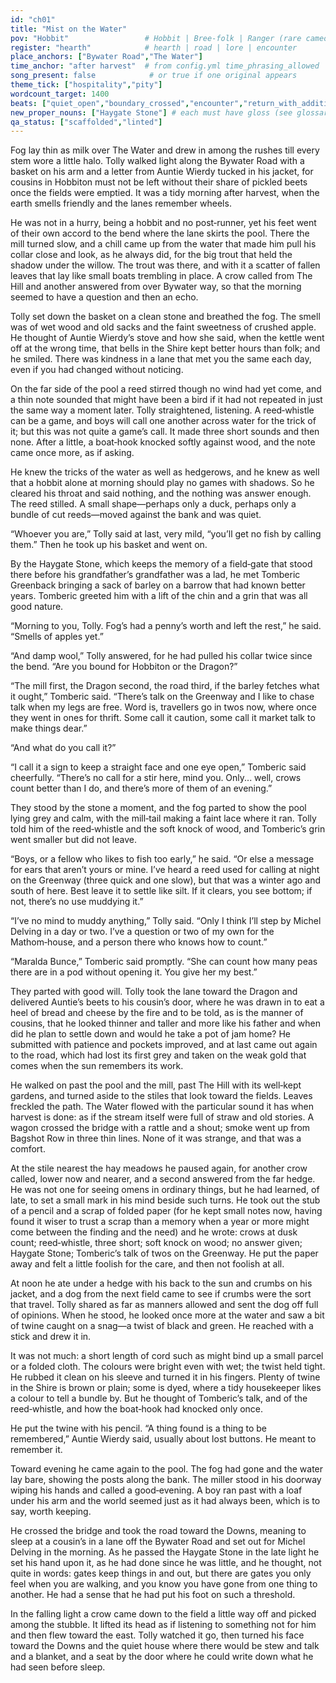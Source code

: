 ```yaml
---
id: "ch01"
title: "Mist on the Water"
pov: "Hobbit"                 # Hobbit | Bree-folk | Ranger (rare cameo)
register: "hearth"            # hearth | road | lore | encounter
place_anchors: ["Bywater Road","The Water"]
time_anchor: "after harvest"  # from config.yml time_phrasing_allowed
song_present: false            # or true if one original appears
theme_tick: ["hospitality","pity"]
wordcount_target: 1400
beats: ["quiet_open","boundary_crossed","encounter","return_with_addition"]
new_proper_nouns: ["Haygate Stone"] # each must have gloss (see glossary)
qa_status: ["scaffolded","linted"]
---
```


Fog lay thin as milk over The Water and drew in among the rushes till every stem wore a little halo. Tolly walked light along the Bywater Road with a basket on his arm and a letter from Auntie Wierdy tucked in his jacket, for cousins in Hobbiton must not be left without their share of pickled beets once the fields were emptied. It was a tidy morning after harvest, when the earth smells friendly and the lanes remember wheels.

He was not in a hurry, being a hobbit and no post‑runner, yet his feet went of their own accord to the bend where the lane skirts the pool. There the mill turned slow, and a chill came up from the water that made him pull his collar close and look, as he always did, for the big trout that held the shadow under the willow. The trout was there, and with it a scatter of fallen leaves that lay like small boats trembling in place. A crow called from The Hill and another answered from over Bywater way, so that the morning seemed to have a question and then an echo.

Tolly set down the basket on a clean stone and breathed the fog. The smell was of wet wood and old sacks and the faint sweetness of crushed apple. He thought of Auntie Wierdy’s stove and how she said, when the kettle went off at the wrong time, that bells in the Shire kept better hours than folk; and he smiled. There was kindness in a lane that met you the same each day, even if you had changed without noticing.

On the far side of the pool a reed stirred though no wind had yet come, and a thin note sounded that might have been a bird if it had not repeated in just the same way a moment later. Tolly straightened, listening. A reed‑whistle can be a game, and boys will call one another across water for the trick of it; but this was not quite a game’s call. It made three short sounds and then none. After a little, a boat‑hook knocked softly against wood, and the note came once more, as if asking.

He knew the tricks of the water as well as hedgerows, and he knew as well that a hobbit alone at morning should play no games with shadows. So he cleared his throat and said nothing, and the nothing was answer enough. The reed stilled. A small shape—perhaps only a duck, perhaps only a bundle of cut reeds—moved against the bank and was quiet.

“Whoever you are,” Tolly said at last, very mild, “you’ll get no fish by calling them.” Then he took up his basket and went on.

By the Haygate Stone, which keeps the memory of a field‑gate that stood there before his grandfather’s grandfather was a lad, he met Tomberic Greenback bringing a sack of barley on a barrow that had known better years. Tomberic greeted him with a lift of the chin and a grin that was all good nature.

“Morning to you, Tolly. Fog’s had a penny’s worth and left the rest,” he said. “Smells of apples yet.”

“And damp wool,” Tolly answered, for he had pulled his collar twice since the bend. “Are you bound for Hobbiton or the Dragon?”

“The mill first, the Dragon second, the road third, if the barley fetches what it ought,” Tomberic said. “There’s talk on the Greenway and I like to chase talk when my legs are free. Word is, travellers go in twos now, where once they went in ones for thrift. Some call it caution, some call it market talk to make things dear.”

“And what do you call it?”

“I call it a sign to keep a straight face and one eye open,” Tomberic said cheerfully. “There’s no call for a stir here, mind you. Only... well, crows count better than I do, and there’s more of them of an evening.”

They stood by the stone a moment, and the fog parted to show the pool lying grey and calm, with the mill‑tail making a faint lace where it ran. Tolly told him of the reed‑whistle and the soft knock of wood, and Tomberic’s grin went smaller but did not leave.

“Boys, or a fellow who likes to fish too early,” he said. “Or else a message for ears that aren’t yours or mine. I’ve heard a reed used for calling at night on the Greenway (three quick and one slow), but that was a winter ago and south of here. Best leave it to settle like silt. If it clears, you see bottom; if not, there’s no use muddying it.”

“I’ve no mind to muddy anything,” Tolly said. “Only I think I’ll step by Michel Delving in a day or two. I’ve a question or two of my own for the Mathom‑house, and a person there who knows how to count.”

“Maralda Bunce,” Tomberic said promptly. “She can count how many peas there are in a pod without opening it. You give her my best.”

They parted with good will. Tolly took the lane toward the Dragon and delivered Auntie’s beets to his cousin’s door, where he was drawn in to eat a heel of bread and cheese by the fire and to be told, as is the manner of cousins, that he looked thinner and taller and more like his father and when did he plan to settle down and would he take a pot of jam home? He submitted with patience and pockets improved, and at last came out again to the road, which had lost its first grey and taken on the weak gold that comes when the sun remembers its work.

He walked on past the pool and the mill, past The Hill with its well‑kept gardens, and turned aside to the stiles that look toward the fields. Leaves freckled the path. The Water flowed with the particular sound it has when harvest is done: as if the stream itself were full of straw and old stories. A wagon crossed the bridge with a rattle and a shout; smoke went up from Bagshot Row in three thin lines. None of it was strange, and that was a comfort.

At the stile nearest the hay meadows he paused again, for another crow called, lower now and nearer, and a second answered from the far hedge. He was not one for seeing omens in ordinary things, but he had learned, of late, to set a small mark in his mind beside such turns. He took out the stub of a pencil and a scrap of folded paper (for he kept small notes now, having found it wiser to trust a scrap than a memory when a year or more might come between the finding and the need) and he wrote: crows at dusk count; reed‑whistle, three short; soft knock on wood; no answer given; Haygate Stone; Tomberic’s talk of twos on the Greenway. He put the paper away and felt a little foolish for the care, and then not foolish at all.

At noon he ate under a hedge with his back to the sun and crumbs on his jacket, and a dog from the next field came to see if crumbs were the sort that travel. Tolly shared as far as manners allowed and sent the dog off full of opinions. When he stood, he looked once more at the water and saw a bit of twine caught on a snag—a twist of black and green. He reached with a stick and drew it in.

It was not much: a short length of cord such as might bind up a small parcel or a folded cloth. The colours were bright even with wet; the twist held tight. He rubbed it clean on his sleeve and turned it in his fingers. Plenty of twine in the Shire is brown or plain; some is dyed, where a tidy housekeeper likes a colour to tell a bundle by. But he thought of Tomberic’s talk, and of the reed‑whistle, and how the boat‑hook had knocked only once.

He put the twine with his pencil. “A thing found is a thing to be remembered,” Auntie Wierdy said, usually about lost buttons. He meant to remember it.

Toward evening he came again to the pool. The fog had gone and the water lay bare, showing the posts along the bank. The miller stood in his doorway wiping his hands and called a good‑evening. A boy ran past with a loaf under his arm and the world seemed just as it had always been, which is to say, worth keeping.

He crossed the bridge and took the road toward the Downs, meaning to sleep at a cousin’s in a lane off the Bywater Road and set out for Michel Delving in the morning. As he passed the Haygate Stone in the late light he set his hand upon it, as he had done since he was little, and he thought, not quite in words: gates keep things in and out, but there are gates you only feel when you are walking, and you know you have gone from one thing to another. He had a sense that he had put his foot on such a threshold.

In the falling light a crow came down to the field a little way off and picked among the stubble. It lifted its head as if listening to something not for him and then flew toward the east. Tolly watched it go, then turned his face toward the Downs and the quiet house where there would be stew and talk and a blanket, and a seat by the door where he could write down what he had seen before sleep.
